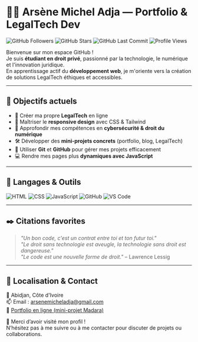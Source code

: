 # 🙋‍♂️ Arsène Michel Adja — Portfolio & LegalTech Dev

![GitHub Followers](https://img.shields.io/github/followers/arsenemdev?label=Suiveurs&style=social)
![GitHub Stars](https://img.shields.io/github/stars/arsenemdev?label=Étoiles&style=social)
![GitHub Last Commit](https://img.shields.io/github/last-commit/arsenemdev/mini-projet-madara?color=blue)
![Profile Views](https://komarev.com/ghpvc/?username=arsenemdev&label=Vues%20du%20profil&color=green&style=flat)

Bienvenue sur mon espace GitHub !  
Je suis **étudiant en droit privé**, passionné par la technologie, le numérique et l'innovation juridique.  
En apprentissage actif du **développement web**, je m'oriente vers la création de solutions LegalTech éthiques et accessibles.

---

## 🎯 Objectifs actuels

- 🚀 Créer ma propre **LegalTech** en ligne
- 🧠 Maîtriser le **responsive design** avec CSS & Tailwind
- 🔐 Approfondir mes compétences en **cybersécurité & droit du numérique**
- 🛠️ Développer des **mini-projets concrets** (portfolio, blog, LegalTech)
- 💬 Utiliser **Git** et **GitHub** pour gérer mes projets efficacement
- 💻 Rendre mes pages plus **dynamiques avec JavaScript**

---

## 🧰 Langages & Outils

![HTML](https://img.shields.io/badge/HTML5-E34F26?style=for-the-badge&logo=html5&logoColor=white)
![CSS](https://img.shields.io/badge/CSS3-1572B6?style=for-the-badge&logo=css3&logoColor=white)
![JavaScript](https://img.shields.io/badge/JavaScript-F7DF1E?style=for-the-badge&logo=javascript&logoColor=black)
![GitHub](https://img.shields.io/badge/GitHub-181717?style=for-the-badge&logo=github&logoColor=white)
![VS Code](https://img.shields.io/badge/VS%20Code-007ACC?style=for-the-badge&logo=visual-studio-code&logoColor=white)

---

## ✒️ Citations favorites

> _"Un bon code, c'est un contrat entre toi et ton futur toi."_  
> _"Le droit sans technologie est aveugle, la technologie sans droit est dangereuse."_  
> _"Le code est une nouvelle forme de droit."_ – Lawrence Lessig

---

## 📍 Localisation & Contact

📍 Abidjan, Côte d'Ivoire  
📫 Email : [arsenemicheladja@gmail.com](mailto:arsenemicheladja@gmail.com)  
🔗 [Portfolio en ligne (mini-projet Madara)](https://arsenemdev.github.io/mini-projet-madara/)

🙏 Merci d’avoir visité mon profil !  
N’hésitez pas à me suivre ou à me contacter pour discuter de projets ou collaborations.
